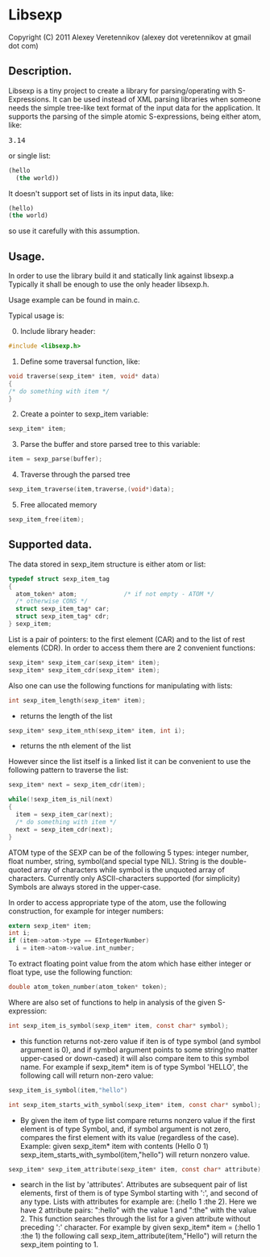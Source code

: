 Libsexp
=======
Copyright (C) 2011 Alexey Veretennikov (alexey dot veretennikov at gmail dot com)


Description.
------------
Libsexp is a tiny project to create a library for parsing/operating
with S-Expressions.
It can be used instead of XML parsing libraries when
someone needs the simple tree-like text format of the input data for the
application.
It supports the parsing of the simple atomic S-expressions, being either
atom, like:
<pre>
3.14
</pre>
or single list:
```lisp
(hello
  (the world))
```
It doesn't support set of lists in its input data, like:
```lisp
(hello)
(the world)
```
so use it carefully with this assumption.


Usage.
------

In order to use the library build it and statically link against libsexp.a
Typically it shall be enough to use the only header libsexp.h.

Usage example can be found in main.c.

Typical usage is:

0. Include library header:
```c
#include <libsexp.h>
```
1. Define some traversal function, like:
```c
void traverse(sexp_item* item, void* data)
{
/* do something with item */
}
```
2. Create a pointer to sexp_item variable:
```c
sexp_item* item;
```
3. Parse the buffer and store parsed tree to this variable:
```c
item = sexp_parse(buffer);
```
4. Traverse through the parsed tree
```c
sexp_item_traverse(item,traverse,(void*)data);
```
5. Free allocated memory
```c
sexp_item_free(item);
```

Supported data.
---------------

The data stored in sexp_item structure is either atom or list:
```c
typedef struct sexp_item_tag
{
  atom_token* atom;             /* if not empty - ATOM */
  /* otherwise CONS */
  struct sexp_item_tag* car;
  struct sexp_item_tag* cdr;
} sexp_item;
```
List is a pair of pointers: to the first element (CAR) and to the list of rest
elements (CDR). In order to access them there are 2 convenient functions:
```c
sexp_item* sexp_item_car(sexp_item* item);
sexp_item* sexp_item_cdr(sexp_item* item);
```
Also one can use the following functions for manipulating with lists:
```c
int sexp_item_length(sexp_item* item);
```
 - returns the length of the list
```c
sexp_item* sexp_item_nth(sexp_item* item, int i);
```
- returns the nth element of the list

However since the list itself is a linked list it can be convenient to use
the following pattern to traverse the list:
```c
sexp_item* next = sexp_item_cdr(item);

while(!sexp_item_is_nil(next)
{
  item = sexp_item_car(next);
  /* do something with item */
  next = sexp_item_cdr(next);
}
```
ATOM type of the SEXP can be of the following 5 types:
integer number, float number, string, symbol(and special type NIL).
String is the double-quoted array of characters while symbol is the unquoted array
of characters. Currently only ASCII-characters supported (for simplicity)
Symbols are always stored in the upper-case.

In order to access appropriate type of the atom, use the following construction,
for example for integer numbers:
```c
extern sexp_item* item;
int i;
if (item->atom->type == EIntegerNumber)
  i = item->atom->value.int_number;
```
To extract floating point value from the atom which hase either integer or float
type, use the following function:
```c
double atom_token_number(atom_token* token);
```
Where are also set of functions to help in analysis of the given S-expression:
```c
int sexp_item_is_symbol(sexp_item* item, const char* symbol);
```
 - this function returns not-zero value if iten is of type symbol (and symbol
argument is 0), and if symbol argument points to some string(no matter upper-cased
or down-cased) it will also compare item to this symbol name. For example if
sexp_item* item is of type Symbol 'HELLO', the following call will return non-zero
value:
```c
sexp_item_is_symbol(item,"hello")
```
```c
int sexp_item_starts_with_symbol(sexp_item* item, const char* symbol);
```
 - By given the item of type list compare returns nonzero value if the first
element is of type Symbol, and, if symbol argument is not zero, compares the
first element with its value (regardless of the case).
Example: given sexp_item* item with contents (Hello 0 1)
sexp_item_starts_with_symbol(item,"hello") will return nonzero value.

```c
sexp_item* sexp_item_attribute(sexp_item* item, const char* attribute);
```
 - search in the list by 'attributes'. Attributes are subsequent pair of list
elements, first of them is of type Symbol starting with ':', and second of any
type. Lists with attributes for example are: (:hello 1 :the 2). Here we have
2 attribute pairs: ":hello" with the value 1 and ":the" with the value 2.
This function searches through the list for a given attribute without
preceding ':' character. For example by given
sexp_item* item = (:hello 1 :the 1) the following call
sexp_item_attribute(item,"Hello")
will return the sexp_item pointing to 1.


